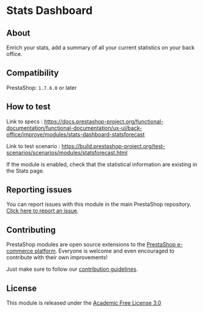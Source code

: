 # Stats Dashboard

## About

Enrich your stats, add a summary of all your current statistics on your back office.

## Compatibility

PrestaShop: `1.7.6.0` or later

## How to test

Link to specs : https://docs.prestashop-project.org/functional-documentation/functional-documentation/ux-ui/back-office/improve/modules/stats-dashboard-statsforecast

Link to test scenario : https://build.prestashop-project.org/test-scenarios/scenarios/modules/statsforecast.html

If the module is enabled, check that the statistical information are existing in the Stats page. 

## Reporting issues

You can report issues with this module in the main PrestaShop repository. [Click here to report an issue][report-issue]. 

## Contributing

PrestaShop modules are open source extensions to the [PrestaShop e-commerce platform][prestashop]. Everyone is welcome and even encouraged to contribute with their own improvements!

Just make sure to follow our [contribution guidelines][contribution-guidelines].

## License

This module is released under the [Academic Free License 3.0][AFL-3.0] 

[report-issue]: https://github.com/PrestaShop/PrestaShop/issues/new/choose
[prestashop]: https://www.prestashop.com/
[contribution-guidelines]: https://devdocs.prestashop.com/1.7/contribute/contribution-guidelines/project-modules/
[AFL-3.0]: https://opensource.org/licenses/AFL-3.0
